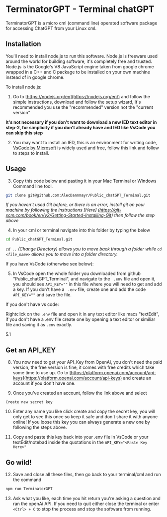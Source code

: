 # TerminatorGPT - Terminal chatGPT

TerminatorGPT is a micro cml (command line) operated software package for accessing ChatGPT from your Linux cml. 

## Installation

You'll need to install node.js to run this software. Node.js is freeware used around the world for building software, it's completely free and trusted. Node.js is the Google's V8 JavaScript engine taken from google chrome wrapped in a C++ and C package to be installed on your own machine instead of in google chrome.


To install node.js:

1. Go to [https://nodejs.org/en](https://nodejs.org/en/) and follow the simple instructions, download and follow the setup wizard, It's recommended you use the "recommended" version not the "current version"

**It's not necessary if you don't want to download a new IED text editor in step-2, for simplicity if you don't already have and IED like VsCode you can skip this step**

2. You may want to install an IED, this is an environment for writing code, [VsCode by Microsoft](https://code.visualstudio.com/) is widely used and free, follow this link and follow to steps to install. 

## Usage 

3. Copy this code below and pasting it in your Mac Terminal or Windows Command line tool.

```bash
git clone git@github.com:AlecDannmayr/Public_chatGPT_Terminal.git
```

*If you haven't used Git before, or there is an error, install git on your machine by following the instructions [Here] (https://git-scm.com/book/en/v2/Getting-Started-Installing-Git) then follow the step above*

4. In your cml or terminal navigate into this folder by typing the below 

```bash
cd Public_chatGPT_Terminal.git
```

*```cd ..``` (Change Directory) allows you to move back through a folder while ```cd <file_name>``` allows you to move into a folder directory.*

If you have VsCode (otherwise see below):

5. In VsCode open the whole folder you downloaded from github "Public_chatGPT_Terminal", and navigate to the ```
.env``` file and open it, you should see ```API_KEY=""``` in this file where you will need to get and add a key. If you don't have a ```
.env``` file, create one and add the code ```
API_KEY=""``` and save the file.

If you don't have vs code:

Rightclick on the ```.env``` file and open it in any text editor like macs "textEdit", if you don't have a .env file create one by opening a text editor or similiar file and saving it as ```.env``` exactly.

5.1 

## Get an API_KEY 

8. You now need to get your API_Key from OpenAi, you don't need the paid version, the free version is fine, it comes with free credits which take some time to use up. Go to [https://platform.openai.com/account/api-keys](https://platform.openai.com/account/api-keys) and create an account if you don't have one.

9. Once you've created an account, follow the link above and select 

```Create new secret key```

10. Enter any name you like click create and copy the secret key, you will only get to see this once so keep it safe and don't share it with anyone online! If you loose this key you can always generate a new one by following the steps above.

11. Copy and paste this key back into your .env file in VsCode or your textEdit/notebad inside the quotations in the ```API_KEY="<Paste Key Here>"```

## Go wild! 

12. Save and close all these files, then go back to your terminal/cml and run the command

```bash
npm run TerminatorGPT
```

13. Ask what you like, each time you hit return you're asking a question and ran the openAi API. If you need to quit either close the terminal or enter ```<Ctrl> + C``` to stop the process and stop the software from running.
